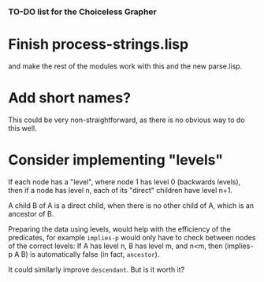 ### TO-DO list for the Choiceless Grapher

# Finish process-strings.lisp

 and make the rest of the modules work with this and the new parse.lisp. 

# Add short names?

This could be very non-straightforward, as there is no obvious way to do this well.

# Consider implementing "levels"

If each node has a "level", where node 1 has level 0 (backwards levels), then if a node has level n, each of its "direct" children have level n+1.

A child B of A is a direct child, when there is no other child of A, which is an ancestor of B.

Preparing the data using levels, would help with the efficiency of the predicates, for example `implies-p` would only have to check between nodes of the correct levels:
If A has level n, B has level m, and n<m, then (implies-p A B) is automatically false (in fact, `ancestor`).

It could similarly improve `descendant`. But is it worth it? 
